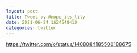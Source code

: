 ```yaml
--- 
layout: post 
title: Tweet by @nope_its_lily 
date: 2021-06-24 1624548410 
categories: twitter 
--- 
```

https://twitter.com/o/status/1408084185500188675